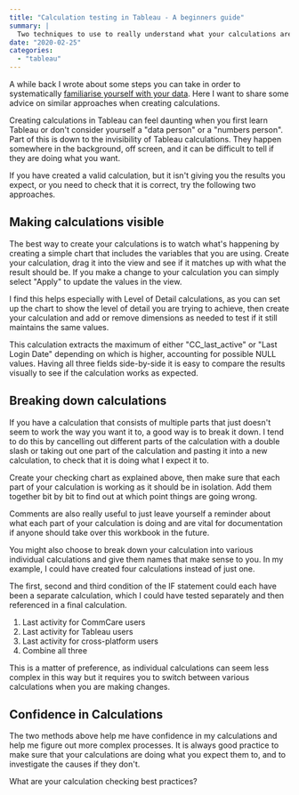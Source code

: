 ```yaml
---
title: "Calculation testing in Tableau - A beginners guide"
summary: |
  Two techniques to use to really understand what your calculations are doing in Tableau. 
date: "2020-02-25"
categories: 
  - "tableau"
---
```


A while back I wrote about some steps you can take in order to systematically [familiarise yourself with your data](/blog/understanding-your-data-in-tableau-a-step-by-step-guide). Here I want to share some advice on similar approaches when creating calculations.

Creating calculations in Tableau can feel daunting when you first learn Tableau or don't consider yourself a "data person" or a "numbers person". Part of this is down to the invisibility of Tableau calculations. They happen somewhere in the background, off screen, and it can be difficult to tell if they are doing what you want.

If you have created a valid calculation, but it isn't giving you the results you expect, or you need to check that it is correct, try the following two approaches.

## Making calculations visible

The best way to create your calculations is to watch what's happening by creating a simple chart that includes the variables that you are using. Create your calculation, drag it into the view and see if it matches up with what the result should be. If you make a change to your calculation you can simply select "Apply" to update the values in the view.

I find this helps especially with Level of Detail calculations, as you can set up the chart to show the level of detail you are trying to achieve, then create your calculation and add or remove dimensions as needed to test if it still maintains the same values.

<n-img
src="https://nalediholly.files.wordpress.com/2019/10/2019-10-23_16-21-24.jpg?w=793"
alt="A screenshot of a table in Tableau and the underlying calculation. It highlights three areas in the chart and the correlating parts in the calculation, showing how each element of the calculation is visualised in the table."
img-class="w-full"></n-img>

This calculation extracts the maximum of either "CC\_last\_active" or "Last Login Date" depending on which is higher, accounting for possible NULL values. Having all three fields side-by-side it is easy to compare the results visually to see if the calculation works as expected.

## Breaking down calculations

If you have a calculation that consists of multiple parts that just doesn't seem to work the way you want it to, a good way is to break it down. I tend to do this by cancelling out different parts of the calculation with a double slash or taking out one part of the calculation and pasting it into a new calculation, to check that it is doing what I expect it to.

<n-img
src="https://nalediholly.files.wordpress.com/2019/10/2019-10-23_16-18-53.jpg?w=923"
alt="A screenshot of a Tableau calculation where one line is commented out."
img-class="w-full"></n-img>

Create your checking chart as explained above, then make sure that each part of your calculation is working as it should be in isolation. Add them together bit by bit to find out at which point things are going wrong. 

Comments are also really useful to just leave yourself a reminder about what each part of your calculation is doing and are vital for documentation if anyone should take over this workbook in the future.

You might also choose to break down your calculation into various individual calculations and give them names that make sense to you. In my example, I could have created four calculations instead of just one.

<n-img
src="https://nalediholly.files.wordpress.com/2019/10/2019-10-23_16-26-51.jpg?w=1024"
alt="A screenshot of a Tableau calculation. Each line is marked with a number to show that each of them could be in a different calculated field."
img-class="w-full"></n-img>

The first, second and third condition of the IF statement could each have been a separate calculation, which I could have tested separately and then referenced in a final calculation.

1. Last activity for CommCare users
2. Last activity for Tableau users
3. Last activity for cross-platform users
4. Combine all three

This is a matter of preference, as individual calculations can seem less complex in this way but it requires you to switch between various calculations when you are making changes.

## Confidence in Calculations

The two methods above help me have confidence in my calculations and help me figure out more complex processes. It is always good practice to make sure that your calculations are doing what you expect them to, and to investigate the causes if they don't.

What are your calculation checking best practices?
